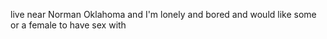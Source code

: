 live near Norman Oklahoma and I'm lonely and bored and would like some or a female to have sex with
